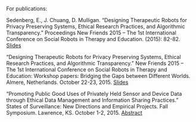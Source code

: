 For publications:

Sedenberg, E., J. Chuang, D. Mulligan. “Designing Therapeutic Robots for Privacy Preserving Systems, Ethical Research Practices, and Algorithmic Transparency.” Proceedings New Friends 2015 – The 1st International Conference on Social Robots in Therapy and Education. (2015): 82-82. 
[Slides](http://www.newfriends2015.org/Proceedings/ProceedingsNF2015.pdf)

“Designing Therapeutic Robots for Privacy Preserving Systems, Ethical Research Practices, and Algorithmic Transparency.” New Friends 2015 – The 1st International Conference on Social Robots in Therapy and Education: Workshop papers: Bridging the Gaps between Different Worlds. Almere, Netherlands. October 22-23, 2015.
[Slides](https://legalrobotics.files.wordpress.com/2015/11/8-sedenberg_newfriends_final.pdf)

“Promoting Public Good Uses of Privately Held Sensor and Device Data through Ethical Data Management and Information Sharing Practices.” States of Surveillance: New Directions and Empirical Projects. Fall Symposium. Lawrence, KS. October 1-2, 2015.
[Abstract](http://ipsr.ku.edu/SSRC/conference/SymposiumProgramandAbstracts.pdf)
